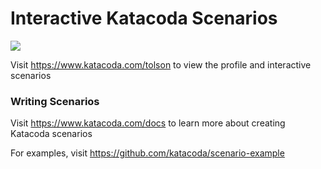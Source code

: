 # Interactive Katacoda Scenarios

[![](http://shields.katacoda.com/katacoda/tolson/count.svg)](https://www.katacoda.com/tolson "Get your profile on Katacoda.com")

Visit https://www.katacoda.com/tolson to view the profile and interactive scenarios

### Writing Scenarios
Visit https://www.katacoda.com/docs to learn more about creating Katacoda scenarios

For examples, visit https://github.com/katacoda/scenario-example
